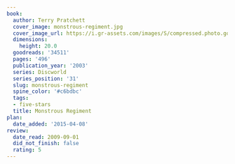 ```yaml
---
book:
  author: Terry Pratchett
  cover_image: monstrous-regiment.jpg
  cover_image_url: https://i.gr-assets.com/images/S/compressed.photo.goodreads.com/books/1375908503l/34511._SX98_.jpg
  dimensions:
    height: 20.0
  goodreads: '34511'
  pages: '496'
  publication_year: '2003'
  series: Discworld
  series_position: '31'
  slug: monstrous-regiment
  spine_color: '#c6bdbc'
  tags:
  - five-stars
  title: Monstrous Regiment
plan:
  date_added: '2015-04-08'
review:
  date_read: 2009-09-01
  did_not_finish: false
  rating: 5
---
```

